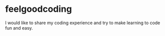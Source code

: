 # feelgoodcoding
I would like to share my coding experience and try to make learning to code fun and easy. 
